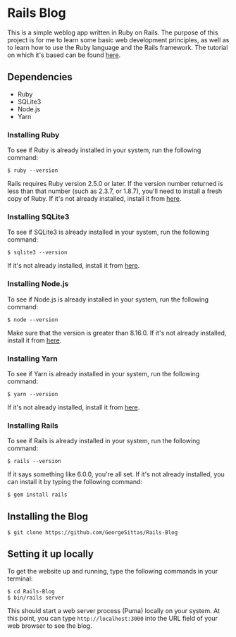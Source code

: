 # Rails Blog

This is a simple weblog app written in Ruby on Rails. The purpose of this project
is for me to learn some basic web development principles, as well as to learn how
to use the Ruby language and the Rails framework. The tutorial on which it's based
can be found [here](https://guides.rubyonrails.org/getting_started.html).

## Dependencies

- Ruby
- SQLite3
- Node.js
- Yarn

### Installing Ruby

To see if Ruby is already installed in your system, run the following command:

```
$ ruby --version
```

Rails requires Ruby version 2.5.0 or later. If the version number returned is less
than that number (such as 2.3.7, or 1.8.7), you'll need to install a fresh copy of
Ruby. If it's not already installed, install it from [here](https://rubyinstaller.org/).

### Installing SQLite3

To see if SQLite3 is already installed in your system, run the following command:

```
$ sqlite3 --version
```

If it's not already installed, install it from [here](https://www.sqlite.org).

### Installing Node.js

To see if Node.js is already installed in your system, run the following command:

```
$ node --version
```

Make sure that the version is greater than 8.16.0. If it's not already installed, install
it from [here](https://nodejs.org/en/download/).

### Installing Yarn

To see if Yarn is already installed in your system, run the following command:

```
$ yarn --version
```
If it's not already installed, install it from [here](https://classic.yarnpkg.com/en/docs/install).

### Installing Rails

To see if Rails is already installed in your system, run the following command:

```
$ rails --version
```

If it says something like 6.0.0, you're all set. If it's not already installed, you can
install it by typing the following command:

```
$ gem install rails
```

## Installing the Blog

```
$ git clone https://github.com/GeorgeSittas/Rails-Blog
```

## Setting it up locally

To get the website up and running, type the following commands in your terminal:

```
$ cd Rails-Blog
$ bin/rails server
```

This should start a web server process (Puma) locally on your system. At this point, you
can type `http://localhost:3000` into the URL field of your web browser to see the blog.
